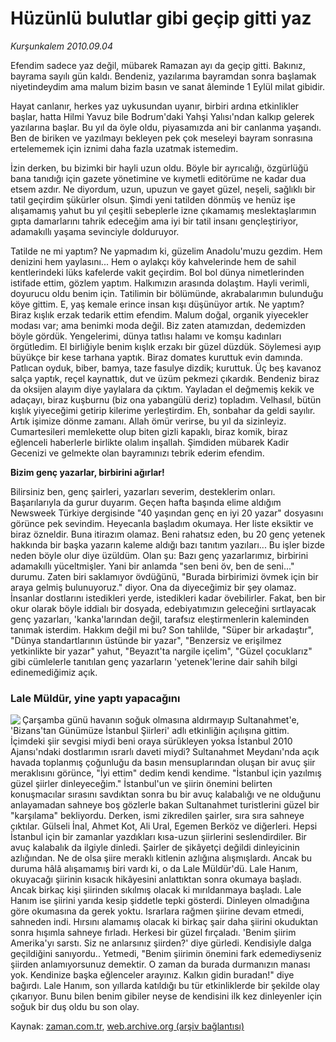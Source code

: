 # Hüzünlü bulutlar gibi geçip gitti yaz

*Kurşunkalem 2010.09.04*

<td class="news-spot">
<p>Efendim sadece yaz değil, mübarek Ramazan ayı da geçip gitti. Bakınız, bayrama sayılı gün kaldı. Bendeniz, yazılarıma bayramdan sonra başlamak niyetindeydim ama malum bizim basın ve sanat âleminde 1 Eylül milat gibidir.</p>
<p><p> Hayat canlanır, herkes yaz uykusundan uyanır, birbiri ardına etkinlikler başlar, hatta Hilmi Yavuz bile Bodrum'daki Yahşi Yalısı'ndan kalkıp gelerek yazılarına başlar. Bu yıl da öyle oldu, piyasamızda ani bir canlanma yaşandı. Ben de biriken ve yazılmayı bekleyen pek çok meseleyi bayram sonrasına ertelememek için iznimi daha fazla uzatmak istemedim.
<p>İzin derken, bu bizimki bir hayli uzun oldu. Böyle bir ayrıcalığı, özgürlüğü bana tanıdığı için gazete yönetimine ve kıymetli editörüme ne kadar dua etsem azdır. Ne diyordum, uzun, upuzun ve gayet güzel, neşeli, sağlıklı bir tatil geçirdim şükürler olsun. Şimdi yeni tatilden dönmüş ve henüz işe alışamamış yahut bu yıl çeşitli sebeplerle izne çıkamamış meslektaşlarımın gıpta damarlarını tahrik edeceğim ama iyi bir tatil insanı gençleştiriyor, adamakıllı yaşama sevinciyle dolduruyor.
<p>Tatilde ne mi yaptım? Ne yapmadım ki, güzelim Anadolu'muzu gezdim. Hem denizini hem yaylasını... Hem o aylakçı köy kahvelerinde hem de sahil kentlerindeki lüks kafelerde vakit geçirdim. Bol bol dünya nimetlerinden istifade ettim, gözlem yaptım. Halkımızın arasında dolaştım. Hayli verimli, doyurucu oldu benim için. Tatilimin bir bölümünde, akrabalarımın bulunduğu köye gittim. E, yaş kemale erince insan kışı düşünüyor artık. Ne yaptım? Biraz kışlık erzak tedarik ettim efendim. Malum doğal, organik yiyecekler modası var; ama benimki moda değil. Biz zaten atamızdan, dedemizden böyle gördük. Yengelerimi, dünya tatlısı halamı ve komşu kadınları örgütledim. El birliğiyle benim kışlık erzakı bir güzel düzdük. Söylemesi ayıp büyükçe bir kese tarhana yaptık. Biraz domates kuruttuk evin damında. Patlıcan oyduk, biber, bamya, taze fasulye dizdik; kuruttuk. Üç beş kavanoz salça yaptık, reçel kaynattık, dut ve üzüm pekmezi çıkardık. Bendeniz biraz da oksijen alayım diye yaylalara da çıktım. Yayladan el değmemiş kekik ve adaçayı, biraz kuşburnu (biz ona yabangülü deriz) topladım. Velhasıl, bütün kışlık yiyeceğimi getirip kilerime yerleştirdim. Eh, sonbahar da geldi sayılır. Artık işimize dönme zamanı. Allah ömür verirse, bu yıl da sizinleyiz. Cumartesileri memlekette olup biten gizli kapaklı, biraz komik, biraz eğlenceli haberlerle birlikte olalım inşallah. Şimdiden mübarek Kadir Gecenizi ve gelmekte olan bayramınızı tebrik ederim efendim.
<p><b>Bizim genç yazarlar, birbirini ağırlar! </b>
<p>Bilirsiniz ben, genç şairleri, yazarları severim, desteklerim onları. Başarılarıyla da gurur duyarım. Geçen hafta başında elime aldığım Newsweek Türkiye dergisinde "40 yaşından genç en iyi 20 yazar" dosyasını görünce pek sevindim. Heyecanla başladım okumaya. Her liste eksiktir ve biraz özneldir. Buna itirazım olamaz. Beni rahatsız eden, bu 20 genç yetenek hakkında bir başka yazarın kaleme aldığı bazı tanıtım yazıları... Bu işler bizde neden böyle olur diye üzüldüm. Olan şu: Bazı genç yazarlarımız, birbirini adamakıllı yüceltmişler. Yani bir anlamda "sen beni öv, ben de seni..." durumu. Zaten biri saklamıyor övdüğünü, "Burada birbirimizi övmek için bir araya gelmiş bulunuyoruz." diyor. Ona da diyeceğimiz bir şey olamaz. İnsanlar dostlarını istedikleri yerde, istedikleri kadar övebilirler. Fakat, ben bir okur olarak böyle iddialı bir dosyada, edebiyatımızın geleceğini sırtlayacak genç yazarları, 'kanka'larından değil, tarafsız eleştirmenlerin kaleminden tanımak isterdim. Hakkım değil mi bu? Son tahlilde, "Süper bir arkadaştır", "Dünya standartlarının üstünde bir yazar", "Benzersiz ve erişilmez yetkinlikte bir yazar" yahut, "Beyazıt'ta nargile içelim", "Güzel çocuklarız" gibi cümlelerle tanıtılan genç yazarların 'yetenek'lerine dair sahih bilgi edinemediğimiz açık.
<p><h3>Lale Müldür, yine yaptı yapacağını</h3>
<p><img align="left" src="http://web.archive.org/web/20101130194957im_/http://medya.zaman.com.tr/2010/09/04/kalem.jpg"/> Çarşamba günü havanın soğuk olmasına aldırmayıp Sultanahmet'e, 'Bizans'tan Günümüze İstanbul Şiirleri' adlı etkinliğin açılışına gittim. İçimdeki şiir sevgisi miydi beni oraya sürükleyen yoksa İstanbul 2010 Ajansı'ndaki dostlarımın ısrarlı daveti miydi? Sultanahmet Meydanı'nda açık havada toplanmış çoğunluğu da basın mensuplarından oluşan bir avuç şiir meraklısını görünce, "İyi ettim" dedim kendi kendime. "İstanbul için yazılmış güzel şiirler dinleyeceğim." İstanbul'un ve şiirin önemini belirten konuşmacılar sırasını savdıktan sonra bu bir avuç kalabalığı ve ne olduğunu anlayamadan sahneye boş gözlerle bakan Sultanahmet turistlerini güzel bir "karşılama" bekliyordu. Derken, ismi zikredilen şairler, sıra sıra sahneye çıktılar. Gülseli İnal, Ahmet Kot, Ali Ural, Egemen Berköz ve diğerleri. Hepsi İstanbul için bir zamanlar yazdıkları kısa-uzun şiirlerini seslendirdiler. Bir avuç kalabalık da ilgiyle dinledi. Şairler de şikâyetçi değildi dinleyicinin azlığından. Ne de olsa şiire meraklı kitlenin azlığına alışmışlardı. Ancak bu duruma hâlâ alışamamış biri vardı ki, o da Lale Müldür'dü. Lale Hanım, okuyacağı şiirinin kısacık hikâyesini anlattıktan sonra okumaya başladı. Ancak birkaç kişi şiirinden sıkılmış olacak ki mırıldanmaya başladı. Lale Hanım ise şiirini yarıda kesip şiddetle tepki gösterdi. Dinleyen olmadığına göre okumasına da gerek yoktu. Israrlara rağmen şiirine devam etmedi, sahneden indi. Hırsını alamamış olacak ki birkaç şair daha şiirini okuduktan sonra hışımla sahneye fırladı. Herkesi bir güzel fırçaladı. 'Benim şiirim Amerika'yı sarstı. Siz ne anlarsınız şiirden?' diye gürledi. Kendisiyle dalga geçildiğini sanıyordu.. Yetmedi, "Benim şiirimin önemini fark edemediyseniz şiirden anlamıyorsunuz demektir. O zaman da burada durmanızın manası yok. Kendinize başka eğlenceler arayınız. Kalkın gidin buradan!" diye bağırdı. Lale Hanım, son yıllarda katıldığı bu tür etkinliklerde bir şekilde olay çıkarıyor. Bunu bilen benim gibiler neyse de kendisini ilk kez dinleyenler için soğuk bir duş oldu bu son olay. </p>
<a href="http://web.archive.org/web/20101130194957/mailto:kursunkalem@zaman.com.tr">
</a></p></p></p></p></p></p></p></td>

Kaynak: [zaman.com.tr](http://zaman.com.tr/yazar.do?yazino=1023537), [web.archive.org (arşiv bağlantısı)](http://web.archive.org/web/20101130194957/http://zaman.com.tr/yazar.do?yazino=1023537)
